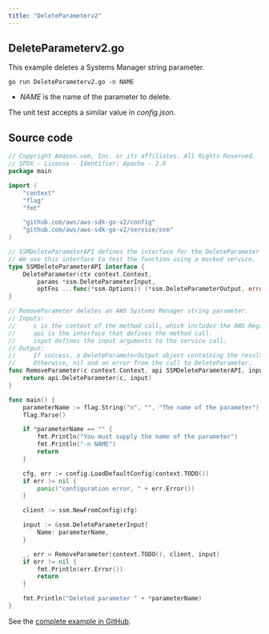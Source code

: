 ```yaml
---
title: "DeleteParameterv2"
---
```

## DeleteParameterv2.go

This example deletes a Systems Manager string parameter.

`go run DeleteParameterv2.go -n NAME`

- _NAME_ is the name of the parameter to delete.

The unit test accepts a similar value in _config.json_.

## Source code

```go
// Copyright Amazon.com, Inc. or its affiliates. All Rights Reserved.
// SPDX - License - Identifier: Apache - 2.0
package main

import (
	"context"
	"flag"
	"fmt"

	"github.com/aws/aws-sdk-go-v2/config"
	"github.com/aws/aws-sdk-go-v2/service/ssm"
)

// SSMDeleteParameterAPI defines the interface for the DeleteParameter function.
// We use this interface to test the function using a mocked service.
type SSMDeleteParameterAPI interface {
	DeleteParameter(ctx context.Context,
		params *ssm.DeleteParameterInput,
		optFns ...func(*ssm.Options)) (*ssm.DeleteParameterOutput, error)
}

// RemoveParameter deletes an AWS Systems Manager string parameter.
// Inputs:
//     c is the context of the method call, which includes the AWS Region.
//     api is the interface that defines the method call.
//     input defines the input arguments to the service call.
// Output:
//     If success, a DeleteParameterOutput object containing the result of the service call and nil.
//     Otherwise, nil and an error from the call to DeleteParameter.
func RemoveParameter(c context.Context, api SSMDeleteParameterAPI, input *ssm.DeleteParameterInput) (*ssm.DeleteParameterOutput, error) {
	return api.DeleteParameter(c, input)
}

func main() {
	parameterName := flag.String("n", "", "The name of the parameter")
	flag.Parse()

	if *parameterName == "" {
		fmt.Println("You must supply the name of the parameter")
		fmt.Println("-n NAME")
		return
	}

	cfg, err := config.LoadDefaultConfig(context.TODO())
	if err != nil {
		panic("configuration error, " + err.Error())
	}

	client := ssm.NewFromConfig(cfg)

	input := &ssm.DeleteParameterInput{
		Name: parameterName,
	}

	_, err = RemoveParameter(context.TODO(), client, input)
	if err != nil {
		fmt.Println(err.Error())
		return
	}

	fmt.Println("Deleted parameter " + *parameterName)
}

```

See the [complete example in GitHub](https://github.com/awsdocs/aws-doc-sdk-examples/blob/master/gov2/ssm/DeleteParameter/DeleteParameterv2.go).